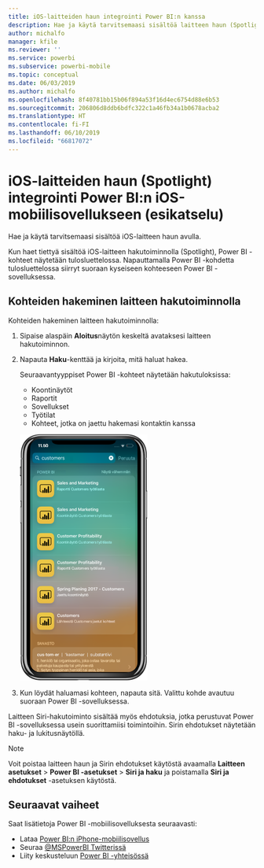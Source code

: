 ```yaml
---
title: iOS-laitteiden haun integrointi Power BI:n kanssa
description: Hae ja käytä tarvitsemaasi sisältöä laitteen haun (Spotlight) avulla
author: michalfo
manager: kfile
ms.reviewer: ''
ms.service: powerbi
ms.subservice: powerbi-mobile
ms.topic: conceptual
ms.date: 06/03/2019
ms.author: michalfo
ms.openlocfilehash: 8f40781bb15b06f894a53f16d4ec6754d88e6b53
ms.sourcegitcommit: 206806d8ddb6bdfc322c1a46fb34a1b0678acba2
ms.translationtype: HT
ms.contentlocale: fi-FI
ms.lasthandoff: 06/10/2019
ms.locfileid: "66817072"
---
```

# <a name="ios-device-search-spotlight-integration-with-power-bi-mobile-ios-app-preview"></a>iOS-laitteiden haun (Spotlight) integrointi Power BI:n iOS-mobiilisovellukseen (esikatselu)
Hae ja käytä tarvitsemaasi sisältöä iOS-laitteen haun avulla.

Kun haet tiettyä sisältöä iOS-laitteen hakutoiminnolla (Spotlight), Power BI -kohteet näytetään tulosluettelossa. Napauttamalla Power BI -kohdetta tulosluettelossa siirryt suoraan kyseiseen kohteeseen Power BI -sovelluksessa.

## <a name="find-items-using-device-search"></a>Kohteiden hakeminen laitteen hakutoiminnolla

Kohteiden hakeminen laitteen hakutoiminnolla:

1. Sipaise alaspäin **Aloitus**näytön keskeltä avataksesi laitteen hakutoiminnon.

2. Napauta **Haku**-kenttää ja kirjoita, mitä haluat hakea.
 
   Seuraavantyyppiset Power BI -kohteet näytetään hakutuloksissa:

    * Koontinäytöt
    * Raportit
    * Sovellukset
    * Työtilat
    * Kohteet, jotka on jaettu hakemasi kontaktin kanssa

    ![Näyttökuva, jossa näkyy Power BI -hakutuloksia iOS-laitteen haussa](./media/mobile-apps-ios-siri-search/power-bi-spotlight-search.png)

 3. Kun löydät haluamasi kohteen, napauta sitä. Valittu kohde avautuu suoraan Power BI -sovelluksessa. 

Laitteen Siri-hakutoiminto sisältää myös ehdotuksia, jotka perustuvat Power BI -sovelluksessa usein suorittamiisi toimintoihin. Sirin ehdotukset näytetään haku- ja lukitusnäytöllä.

>[!NOTE]
>
>Voit poistaa laitteen haun ja Sirin ehdotukset käytöstä avaamalla **Laitteen asetukset** > **Power BI -asetukset** > **Siri ja haku** ja poistamalla **Siri ja ehdotukset** -asetuksen käytöstä.
>

## <a name="next-steps"></a>Seuraavat vaiheet
Saat lisätietoja Power BI -mobiilisovelluksesta seuraavasti: 

* Lataa [Power BI:n iPhone-mobiilisovellus](http://go.microsoft.com/fwlink/?LinkId=522062)
* Seuraa [@MSPowerBI Twitterissä](https://twitter.com/MSPowerBI)
* Liity keskusteluun [Power BI -yhteisössä](http://community.powerbi.com/)

